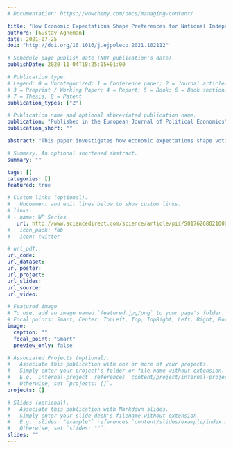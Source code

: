```yaml
---
# Documentation: https://wowchemy.com/docs/managing-content/

title: "How Economic Expectations Shape Preferences for National Independence: Evidence from Greenland"
authors: [Gustav Agneman]
date: 2021-07-25
doi: "http://doi.org/10.1016/j.ejpoleco.2021.102112"

# Schedule page publish date (NOT publication's date).
publishDate: 2020-11-04T18:25:05+01:00

# Publication type.
# Legend: 0 = Uncategorized; 1 = Conference paper; 2 = Journal article;
# 3 = Preprint / Working Paper; 4 = Report; 5 = Book; 6 = Book section;
# 7 = Thesis; 8 = Patent
publication_types: ["2"]

# Publication name and optional abbreviated publication name.
publication: "Published in the European Journal of Political Economics"
publication_short: ""

abstract: "This paper investigates how economic expectations shape voting intentions in a hypothetical independence referendum in Greenland, a self-governing region of the Kingdom of Denmark. I identify the causal effect of economic expectations by randomly exposing respondents to a prime informing on Greenland's current fiscal deficit. Respondents exposed to the information are 43% more likely to oppose independence, an effect I attribute to (a) worsened economic expectations and (b) greater political participation among pessimistic respondents. I further document that the impact of the prime depends on respondents' personal ties to the political union. While information exposure substantially increases opposition to independence among voters with strong ties to Denmark, voting intentions are essentially unchanged for respondents with weak ties to Denmark. Still, instrumental motives shape preferences for a sufficiently large proportion of voters for the information prime to alter the outcome of the independence referendum."

# Summary. An optional shortened abstract.
summary: ""

tags: []
categories: []
featured: true

# Custom links (optional).
#   Uncomment and edit lines below to show custom links.
# links:
# - name: WP Series
   url: http://www.sciencedirect.com/science/article/pii/S0176268021000975
#   icon_pack: fab
#   icon: twitter

# url_pdf: 
url_code:
url_dataset:
url_poster:
url_project:
url_slides:
url_source:
url_video:

# Featured image
# To use, add an image named `featured.jpg/png` to your page's folder. 
# Focal points: Smart, Center, TopLeft, Top, TopRight, Left, Right, BottomLeft, Bottom, BottomRight.
image:
  caption: ""
  focal_point: "Smart"
  preview_only: false

# Associated Projects (optional).
#   Associate this publication with one or more of your projects.
#   Simply enter your project's folder or file name without extension.
#   E.g. `internal-project` references `content/project/internal-project/index.md`.
#   Otherwise, set `projects: []`.
projects: []

# Slides (optional).
#   Associate this publication with Markdown slides.
#   Simply enter your slide deck's filename without extension.
#   E.g. `slides: "example"` references `content/slides/example/index.md`.
#   Otherwise, set `slides: ""`.
slides: ""
---
```

